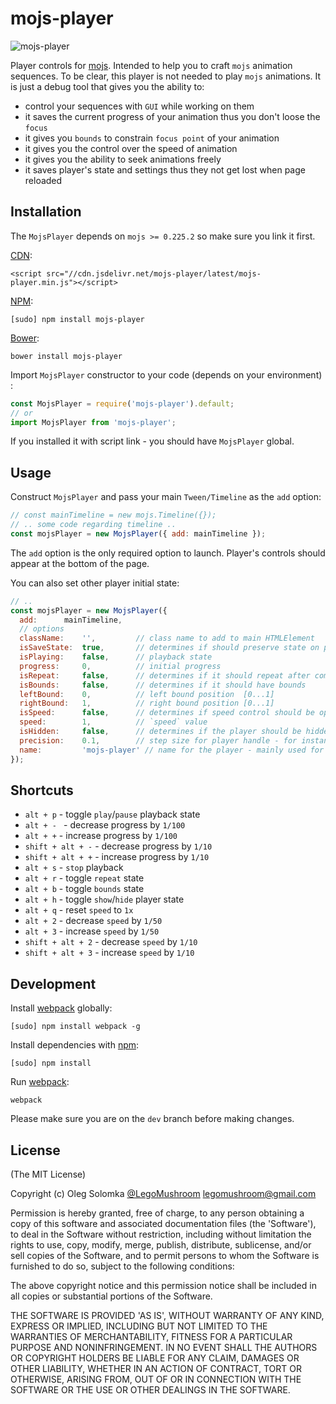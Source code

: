 # mojs-player

<img src="https://github.com/legomushroom/mojs-player/blob/master/mockups/mojs-player@x4.png?raw=true" alt="mojs-player" />

Player controls for [mojs](mojs.io). Intended to help you to craft `mojs` animation sequences. To be clear, this player is not needed to play `mojs` animations. It is just a debug tool that gives you the ability to:
 - control your sequences with `GUI` while working on them
 - it saves the current progress of your animation thus you don't loose the `focus`
 - it gives you `bounds` to constrain `focus point` of your animation
 - it gives you the control over the speed of animation
 - it gives you the ability to seek animations freely
 - it saves player's state and settings thus they not get lost when page reloaded

## Installation

The `MojsPlayer` depends on `mojs >= 0.225.2` so make sure you link it first.

[CDN](https://www.jsdelivr.com/):

```
<script src="//cdn.jsdelivr.net/mojs-player/latest/mojs-player.min.js"></script>
```

[NPM](https://www.npmjs.com/):

```
[sudo] npm install mojs-player
```

[Bower](http://bower.io/):

```
bower install mojs-player
```

Import `MojsPlayer` constructor to your code (depends on your environment) :

```javascript
const MojsPlayer = require('mojs-player').default;
// or
import MojsPlayer from 'mojs-player';
```

If you installed it with script link - you should have `MojsPlayer` global.

## Usage

Construct `MojsPlayer` and pass your main `Tween/Timeline` as the `add` option:

```javascript
// const mainTimeline = new mojs.Timeline({});
// .. some code regarding timeline ..
const mojsPlayer = new MojsPlayer({ add: mainTimeline });
```

The `add` option is the only required option to launch. Player's controls should appear at the bottom of the page.

You can also set other player initial state:

```javascript
// ..
const mojsPlayer = new MojsPlayer({
  add:      mainTimeline,
  // options
  className:    '',         // class name to add to main HTMLElement
  isSaveState:  true,       // determines if should preserve state on page reload
  isPlaying:    false,      // playback state
  progress:     0,          // initial progress
  isRepeat:     false,      // determines if it should repeat after completion
  isBounds:     false,      // determines if it should have bounds
  leftBound:    0,          // left bound position  [0...1]
  rightBound:   1,          // right bound position [0...1]
  isSpeed:      false,      // determines if speed control should be open
  speed:        1,          // `speed` value
  isHidden:     false,      // determines if the player should be hidden
  precision:    0.1,        // step size for player handle - for instance, after page reload - player should restore timeline progress - the whole timeline will be updated incrementally with the `precision` step size until the progress will be met.
  name:         'mojs-player' // name for the player - mainly used for localstorage identifier, use to distuguish between multiple local players
});
```

## Shortcuts

- `alt + p`  - toggle `play`/`pause` playback state
- `alt + - `  - decrease progress by `1/100`
- `alt + +` - increase progress by `1/100`
- `shift + alt + -` - decrease progress by `1/10`
- `shift + alt + +` - increase progress by `1/10`
- `alt + s` - `stop` playback
- `alt + r` - toggle `repeat` state
- `alt + b` - toggle `bounds` state
- `alt + h` - toggle `show`/`hide` player state
- `alt + q` - reset `speed` to `1x`
- `alt + 2` - decrease `speed` by `1/50`
- `alt + 3` - increase `speed` by `1/50`
- `shift + alt + 2` - decrease `speed` by `1/10`
- `shift + alt + 3` - increase `speed` by `1/10`


## Development

Install [webpack](https://webpack.github.io/) globally:

```tiddlywiki
[sudo] npm install webpack -g
```

Install dependencies with [npm](https://www.npmjs.com/):

```
[sudo] npm install
```

Run [webpack](https://webpack.github.io/):

```
webpack
```

Please make sure you are on the `dev` branch before making changes.

## License

(The MIT License)

Copyright (c) Oleg Solomka [@LegoMushroom](https://twitter.com/legomushroom) [legomushroom@gmail.com](mailto:legomushroom@gmail.com)

Permission is hereby granted, free of charge, to any person obtaining a copy of this software and associated documentation files (the 'Software'), to deal in the Software without restriction, including without limitation the rights to use, copy, modify, merge, publish, distribute, sublicense, and/or sell copies of the Software, and to permit persons to whom the Software is furnished to do so, subject to the following conditions:

The above copyright notice and this permission notice shall be included in all copies or substantial portions of the Software.

THE SOFTWARE IS PROVIDED 'AS IS', WITHOUT WARRANTY OF ANY KIND, EXPRESS OR IMPLIED, INCLUDING BUT NOT LIMITED TO THE WARRANTIES OF MERCHANTABILITY, FITNESS FOR A PARTICULAR PURPOSE AND NONINFRINGEMENT. IN NO EVENT SHALL THE AUTHORS OR COPYRIGHT HOLDERS BE LIABLE FOR ANY CLAIM, DAMAGES OR OTHER LIABILITY, WHETHER IN AN ACTION OF CONTRACT, TORT OR OTHERWISE, ARISING FROM, OUT OF OR IN CONNECTION WITH THE SOFTWARE OR THE USE OR OTHER DEALINGS IN THE SOFTWARE.
